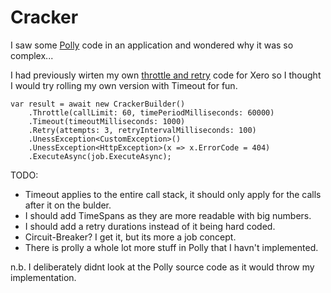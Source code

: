 
# Cracker

I saw some [Polly](https://github.com/App-vNext/Polly) code in an application and wondered why it was so complex...

I had previously wirten my own [throttle and retry](https://github.com/JoelViney/XeroThrottleAndRetry) code for Xero so I thought I would try rolling my own version with Timeout for fun.

```
var result = await new CrackerBuilder()
    .Throttle(callLimit: 60, timePeriodMilliseconds: 60000)
    .Timeout(timeoutMilliseconds: 1000)
    .Retry(attempts: 3, retryIntervalMilliseconds: 100)
    .UnessException<CustomException>()
    .UnessException<HttpException>(x => x.ErrorCode = 404)
    .ExecuteAsync(job.ExecuteAsync);
```

TODO:
* Timeout applies to the entire call stack, it should only apply for the calls after it on the bulder.
* I should add TimeSpans as they are more readable with big numbers.
* I should add a retry durations instead of it being hard coded.
* Circuit-Breaker? I get it, but its more a job concept.
* There is prolly a whole lot more stuff in Polly that I havn't implemented.

n.b. I deliberately didnt look at the Polly source code as it would throw my implementation.